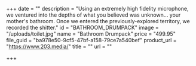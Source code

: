 +++
date = ""
description = "Using an extremely high fidelity microphone, we ventured into the depths of what you believed was unknown... your mother's bathroom. Once we entered the previously-explored territory, we recorded the shitter."
id = "BATHROOM_DRUMPACK"
image = "/uploads/toilet.jpg"
name = "Bathroom Drumpack"
price = "499.95"
file_guid = "ba978e50-9cf5-47bf-a158-79ce7a540bef"
product_url = "https://www.203.media/"
title = ""
url = ""

+++
